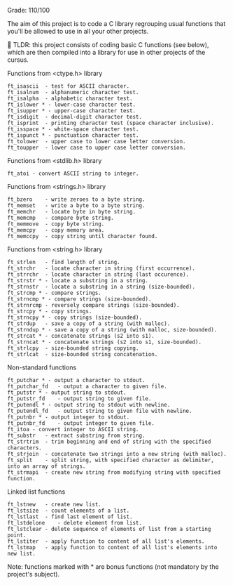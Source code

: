 Grade: 110/100

The aim of this project is to code a C library regrouping usual functions that you'll be allowed to use in all your other projects.

🚀 TLDR: this project consists of coding basic C functions (see below), which are then compiled
into a library for use in other projects of the cursus.

Functions from <ctype.h> library

    ft_isascii	- test for ASCII character.
    ft_isalnum	- alphanumeric character test.
    ft_isalpha	- alphabetic character test.
    ft_islower * - lower-case character test.
    ft_isupper * - upper-case character test.
    ft_isdigit	- decimal-digit character test.
    ft_isprint	- printing character test (space character inclusive).
    ft_isspace * - white-space character test.
    ft_ispunct * - punctuation character test.
    ft_tolower	- upper case to lower case letter conversion.
    ft_toupper	- lower case to upper case letter conversion.

Functions from <stdlib.h> library

    ft_atoi	- convert ASCII string to integer.

Functions from <strings.h> library

    ft_bzero	- write zeroes to a byte string.
    ft_memset	- write a byte to a byte string.
    ft_memchr	- locate byte in byte string.
    ft_memcmp	- compare byte string.
    ft_memmove	- copy byte string.
    ft_memcpy	- copy memory area.
    ft_memccpy	- copy string until character found.

Functions from <string.h> library

    ft_strlen	- find length of string.
    ft_strchr	- locate character in string (first occurrence).
    ft_strrchr	- locate character in string (last occurence).
    ft_strstr * - locate a substring in a string.
    ft_strnstr	- locate a substring in a string (size-bounded).
    ft_strcmp * - compare strings.
    ft_strncmp * - compare strings (size-bounded).
    ft_strnrcmp	- reversely compare strings (size-bounded).
    ft_strcpy * - copy strings.
    ft_strncpy * - copy strings (size-bounded).
    ft_strdup	- save a copy of a string (with malloc).
    ft_strndup * - save a copy of a string (with malloc, size-bounded).
    ft_strcat * - concatenate strings (s2 into s1).
    ft_strncat * - concatenate strings (s2 into s1, size-bounded).
    ft_strlcpy	- size-bounded string copying.
    ft_strlcat	- size-bounded string concatenation.

Non-standard functions

    ft_putchar * - output a character to stdout.
    ft_putchar_fd	- output a character to given file.
    ft_putstr * - output string to stdout.
    ft_putstr_fd	- output string to given file.
    ft_putendl * - output string to stdout with newline.
    ft_putendl_fd	- output string to given file with newline.
    ft_putnbr * - output integer to stdout.
    ft_putnbr_fd	- output integer to given file.
    ft_itoa	- convert integer to ASCII string.
    ft_substr	- extract substring from string.
    ft_strtrim	- trim beginning and end of string with the specified characters.
    ft_strjoin	- concatenate two strings into a new string (with malloc).
    ft_split	- split string, with specified character as delimiter, into an array of strings.
    ft_strmapi	- create new string from modifying string with specified function.

Linked list functions

    ft_lstnew	- create new list.
    ft_lstsize	- count elements of a list.
    ft_lstlast	- find last element of list.
    ft_lstdelone	- delete element from list.
    ft_lstclear	- delete sequence of elements of list from a starting point.
    ft_lstiter	- apply function to content of all list's elements.
    ft_lstmap	- apply function to content of all list's elements into new list.

Note: functions marked with * are bonus functions (not mandatory by the project's subject).

